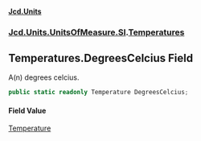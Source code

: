 #### [Jcd.Units](index.md 'index')
### [Jcd.Units.UnitsOfMeasure.SI](Jcd.Units.UnitsOfMeasure.SI.md 'Jcd.Units.UnitsOfMeasure.SI').[Temperatures](Jcd.Units.UnitsOfMeasure.SI.Temperatures.md 'Jcd.Units.UnitsOfMeasure.SI.Temperatures')

## Temperatures.DegreesCelcius Field

A(n) degrees celcius.

```csharp
public static readonly Temperature DegreesCelcius;
```

#### Field Value
[Temperature](Jcd.Units.UnitTypes.Temperature.md 'Jcd.Units.UnitTypes.Temperature')
